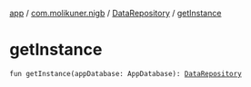 [app](../../index.md) / [com.molikuner.nigb](../index.md) / [DataRepository](index.md) / [getInstance](./get-instance.md)

# getInstance

`fun getInstance(appDatabase: AppDatabase): `[`DataRepository`](index.md)
